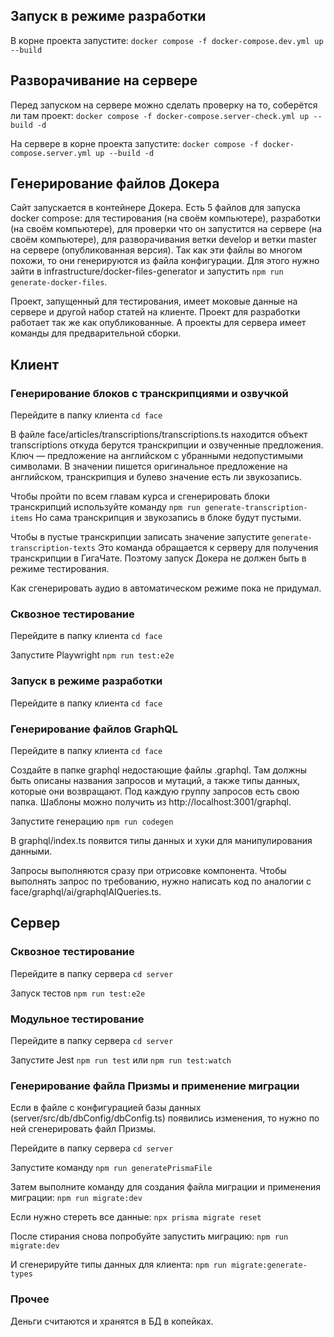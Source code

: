 ## Запуск в режиме разработки
В корне проекта запустите:
```docker compose -f docker-compose.dev.yml up --build```

## Разворачивание на сервере
Перед запуском на сервере можно сделать проверку на то, соберётся ли там проект:
```docker compose -f docker-compose.server-check.yml up --build -d```

На сервере в корне проекта запустите:
```docker compose -f docker-compose.server.yml up --build -d```

## Генерирование файлов Докера
Сайт запускается в контейнере Докера. Есть 5 файлов для запуска docker compose: для тестирования (на своём компьютере), разработки (на своём компьютере), для проверки что он запустится на сервере (на своём компьютере), для разворачивания ветки develop и ветки master на сервере (опубликованная версия). Так как эти файлы во многом похожи, то они генерируются из файла конфигурации. Для этого нужно зайти в infrastructure/docker-files-generator и запустить
```npm run generate-docker-files```.

Проект, запущенный для тестирования, имеет моковые данные на сервере и другой набор статей на клиенте. Проект для разработки работает так же как опубликованные. А проекты для сервера имеет команды для предварительной сборки.

## Клиент

### Генерирование блоков с транскрипциями и озвучкой
Перейдите в папку клиента
```cd face```

В файле face/articles/transcriptions/transcriptions.ts находится объект transcriptions откуда берутся транскрипции и озвученные предложения. Ключ — предложение на английском с убранными недопустимыми символами. В значении пишется оригинальное предложение на английском, транскрипция и булево значение есть ли звукозапись.

Чтобы пройти по всем главам курса и сгенерировать блоки транскрипций используйте команду
```npm run generate-transcription-items```
Но сама транскрипция и звукозапись в блоке будут пустыми.

Чтобы в пустые транскрипции записать значение запустите
```generate-transcription-texts```
Это команда обращается к серверу для получения транскрипции в ГигаЧате. Поэтому запуск Докера не должен быть в режиме тестирования.

Как сгенерировать аудио в автоматическом режиме пока не придумал.

### Сквозное тестирование
Перейдите в папку клиента
```cd face```

Запустите Playwright
```npm run test:e2e```

### Запуск в режиме разработки
Перейдите в папку клиента
```cd face```

### Генерирование файлов GraphQL
Перейдите в папку клиента
```cd face```

Создайте в папке graphql недостающие файлы .graphql. Там должны быть описаны названия запросов и мутаций, а также типы данных, которые они возвращают. Под каждую группу запросов есть свою папка. Шаблоны можно получить из http://localhost:3001/graphql.

Запустите генерацию
```npm run codegen```

В graphql/index.ts появится типы данных и хуки для манипулирования данными.

Запросы выполняются сразу при отрисовке компонента. Чтобы выполнять запрос по требованию, нужно написать код по аналогии с face/graphql/ai/graphqlAIQueries.ts. 

## Сервер

### Сквозное тестирование
Перейдите в папку сервера
```cd server```

Запуск тестов
```npm run test:e2e```

### Модульное тестирование
Перейдите в папку сервера
```cd server```

Запустите Jest
```npm run test```
или
```npm run test:watch```

### Генерирование файла Призмы и применение миграции
Если в файле с конфигурацией базы данных (server/src/db/dbConfig/dbConfig.ts) появились изменения, то нужно по ней сгенерировать файл Призмы.

Перейдите в папку сервера
```cd server```

Запустите команду
```npm run generatePrismaFile```

Затем выполните команду для создания файла миграции и применения миграции:
```npm run migrate:dev```

Если нужно стереть все данные:
```npx prisma migrate reset```

После стирания снова попробуйте запустить миграцию:
```npm run migrate:dev```

И сгенерируйте типы данных для клиента:
```npm run migrate:generate-types```

### Прочее
Деньги считаются и хранятся в БД в копейках.